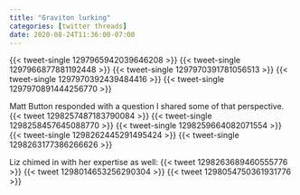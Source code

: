 ```yaml
---
title: "Graviton lurking"
categories: [twitter threads] 
date: 2020-08-24T11:36:00-07:00
---
```


{{< tweet-single 1297965942039646208 >}}
{{< tweet-single 1297966877881192448 >}}
{{< tweet-single 1297970391781056513 >}}
{{< tweet-single 1297970392439484416 >}}
{{< tweet-single 1297970891444256770 >}}


Matt Button responded with a question  I shared some of that perspective.
{{< tweet 1298257487183790084 >}}
{{< tweet-single 1298258457645088770 >}}
{{< tweet-single 1298259664082071554 >}}
{{< tweet-single 1298262445291495424 >}}
{{< tweet-single 1298263177386266626 >}}

Liz chimed in with her expertise as well:
{{< tweet 1298263689460555776 >}}
{{< tweet 1298014653256290304 >}}
{{< tweet 1298054750361931776 >}}
